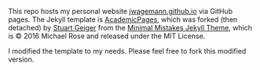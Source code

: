 This repo hosts my personal website [jwagemann.github.io](https://jwagemann.github.io) via GitHub pages. The Jekyll template is [AcademicPages](https://academicpages.github.io/), which was forked (then detached) by [Stuart Geiger](https://github.com/staeiou) from the [Minimal Mistakes Jekyll Theme](https://mmistakes.github.io/minimal-mistakes/), which is © 2016 Michael Rose and released under the MIT License. 

I modified the template to my needs. Please feel free to fork this modified version.

